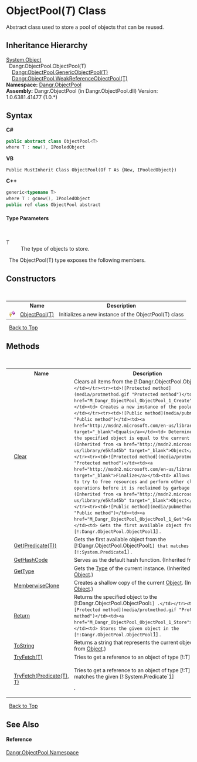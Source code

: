 # ObjectPool(*T*) Class
 

Abstract class used to store a pool of objects that can be reused.


## Inheritance Hierarchy
<a href="http://msdn2.microsoft.com/en-us/library/e5kfa45b" target="_blank">System.Object</a><br />&nbsp;&nbsp;Dangr.ObjectPool.ObjectPool(T)<br />&nbsp;&nbsp;&nbsp;&nbsp;<a href="T_Dangr_ObjectPool_GenericObjectPool_1">Dangr.ObjectPool.GenericObjectPool(T)</a><br />&nbsp;&nbsp;&nbsp;&nbsp;<a href="T_Dangr_ObjectPool_WeakReferenceObjectPool_1">Dangr.ObjectPool.WeakReferenceObjectPool(T)</a><br />
**Namespace:**&nbsp;<a href="N_Dangr_ObjectPool">Dangr.ObjectPool</a><br />**Assembly:**&nbsp;Dangr.ObjectPool (in Dangr.ObjectPool.dll) Version: 1.0.6381.41477 (1.0.*)

## Syntax

**C#**<br />
``` C#
public abstract class ObjectPool<T>
where T : new(), IPooledObject

```

**VB**<br />
``` VB
Public MustInherit Class ObjectPool(Of T As {New, IPooledObject})
```

**C++**<br />
``` C++
generic<typename T>
where T : gcnew(), IPooledObject
public ref class ObjectPool abstract
```


#### Type Parameters
&nbsp;<dl><dt>T</dt><dd>The type of objects to store.</dd></dl>&nbsp;
The ObjectPool(T) type exposes the following members.


## Constructors
&nbsp;<table><tr><th></th><th>Name</th><th>Description</th></tr><tr><td>![Protected method](media/protmethod.gif "Protected method")</td><td><a href="M_Dangr_ObjectPool_ObjectPool_1__ctor">ObjectPool(T)</a></td><td>
Initializes a new instance of the ObjectPool(T) class</td></tr></table>&nbsp;
<a href="#objectpool(*t*)-class">Back to Top</a>

## Methods
&nbsp;<table><tr><th></th><th>Name</th><th>Description</th></tr><tr><td>![Public method](media/pubmethod.gif "Public method")</td><td><a href="M_Dangr_ObjectPool_ObjectPool_1_Clear">Clear</a></td><td>
Clears all items from the [!:Dangr.ObjectPool.ObjectPool`1] .</td></tr><tr><td>![Protected method](media/protmethod.gif "Protected method")</td><td><a href="M_Dangr_ObjectPool_ObjectPool_1_Create">Create</a></td><td>
Creates a new instance of the pooled object.</td></tr><tr><td>![Public method](media/pubmethod.gif "Public method")</td><td><a href="http://msdn2.microsoft.com/en-us/library/bsc2ak47" target="_blank">Equals</a></td><td>
Determines whether the specified object is equal to the current object.
 (Inherited from <a href="http://msdn2.microsoft.com/en-us/library/e5kfa45b" target="_blank">Object</a>.)</td></tr><tr><td>![Protected method](media/protmethod.gif "Protected method")</td><td><a href="http://msdn2.microsoft.com/en-us/library/4k87zsw7" target="_blank">Finalize</a></td><td>
Allows an object to try to free resources and perform other cleanup operations before it is reclaimed by garbage collection.
 (Inherited from <a href="http://msdn2.microsoft.com/en-us/library/e5kfa45b" target="_blank">Object</a>.)</td></tr><tr><td>![Public method](media/pubmethod.gif "Public method")</td><td><a href="M_Dangr_ObjectPool_ObjectPool_1_Get">Get()</a></td><td>
Gets the first available object from the [!:Dangr.ObjectPool.ObjectPool`1] .</td></tr><tr><td>![Public method](media/pubmethod.gif "Public method")</td><td><a href="M_Dangr_ObjectPool_ObjectPool_1_Get_1">Get(Predicate(T))</a></td><td>
Gets the first available object from the [!:Dangr.ObjectPool.ObjectPool`1] that matches the given [!:System.Predicate`1] .</td></tr><tr><td>![Public method](media/pubmethod.gif "Public method")</td><td><a href="http://msdn2.microsoft.com/en-us/library/zdee4b3y" target="_blank">GetHashCode</a></td><td>
Serves as the default hash function.
 (Inherited from <a href="http://msdn2.microsoft.com/en-us/library/e5kfa45b" target="_blank">Object</a>.)</td></tr><tr><td>![Public method](media/pubmethod.gif "Public method")</td><td><a href="http://msdn2.microsoft.com/en-us/library/dfwy45w9" target="_blank">GetType</a></td><td>
Gets the <a href="http://msdn2.microsoft.com/en-us/library/42892f65" target="_blank">Type</a> of the current instance.
 (Inherited from <a href="http://msdn2.microsoft.com/en-us/library/e5kfa45b" target="_blank">Object</a>.)</td></tr><tr><td>![Protected method](media/protmethod.gif "Protected method")</td><td><a href="http://msdn2.microsoft.com/en-us/library/57ctke0a" target="_blank">MemberwiseClone</a></td><td>
Creates a shallow copy of the current <a href="http://msdn2.microsoft.com/en-us/library/e5kfa45b" target="_blank">Object</a>.
 (Inherited from <a href="http://msdn2.microsoft.com/en-us/library/e5kfa45b" target="_blank">Object</a>.)</td></tr><tr><td>![Public method](media/pubmethod.gif "Public method")</td><td><a href="M_Dangr_ObjectPool_ObjectPool_1_Return">Return</a></td><td>
Returns the specified object to the [!:Dangr.ObjectPool.ObjectPool`1] .</td></tr><tr><td>![Protected method](media/protmethod.gif "Protected method")</td><td><a href="M_Dangr_ObjectPool_ObjectPool_1_Store">Store</a></td><td>
Stores the given object in the [!:Dangr.ObjectPool.ObjectPool`1] .</td></tr><tr><td>![Public method](media/pubmethod.gif "Public method")</td><td><a href="http://msdn2.microsoft.com/en-us/library/7bxwbwt2" target="_blank">ToString</a></td><td>
Returns a string that represents the current object.
 (Inherited from <a href="http://msdn2.microsoft.com/en-us/library/e5kfa45b" target="_blank">Object</a>.)</td></tr><tr><td>![Protected method](media/protmethod.gif "Protected method")</td><td><a href="M_Dangr_ObjectPool_ObjectPool_1_TryFetch_1">TryFetch(T)</a></td><td>
Tries to get a reference to an object of type [!:T] .</td></tr><tr><td>![Protected method](media/protmethod.gif "Protected method")</td><td><a href="M_Dangr_ObjectPool_ObjectPool_1_TryFetch">TryFetch(Predicate(T), T)</a></td><td>

Tries to get a reference to an object of type [!:T] that matches the given [!:System.Predicate`1]

.</td></tr></table>&nbsp;
<a href="#objectpool(*t*)-class">Back to Top</a>

## See Also


#### Reference
<a href="N_Dangr_ObjectPool">Dangr.ObjectPool Namespace</a><br />